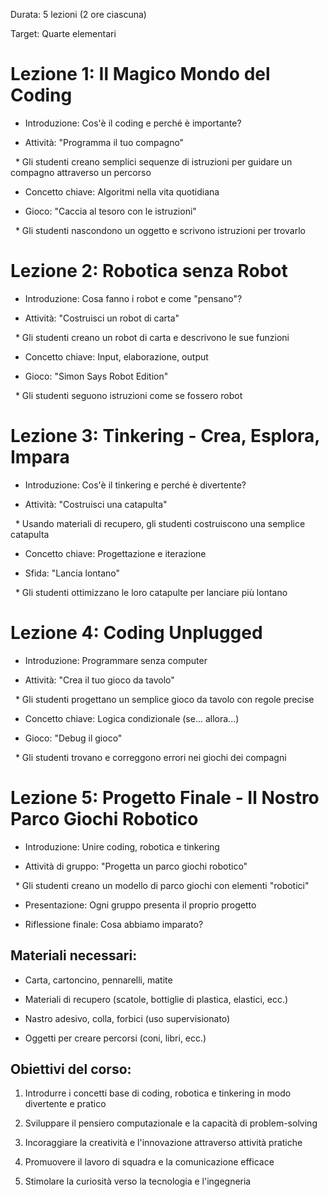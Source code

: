 
Durata: 5 lezioni (2 ore ciascuna)

Target: Quarte elementari

  

# Lezione 1: Il Magico Mondo del Coding

  

- Introduzione: Cos'è il coding e perché è importante?

- Attività: "Programma il tuo compagno"

  * Gli studenti creano semplici sequenze di istruzioni per guidare un compagno attraverso un percorso

- Concetto chiave: Algoritmi nella vita quotidiana

- Gioco: "Caccia al tesoro con le istruzioni"

  * Gli studenti nascondono un oggetto e scrivono istruzioni per trovarlo

  

# Lezione 2: Robotica senza Robot

  

- Introduzione: Cosa fanno i robot e come "pensano"?

- Attività: "Costruisci un robot di carta"

  * Gli studenti creano un robot di carta e descrivono le sue funzioni

- Concetto chiave: Input, elaborazione, output

- Gioco: "Simon Says Robot Edition"

  * Gli studenti seguono istruzioni come se fossero robot

  

# Lezione 3: Tinkering - Crea, Esplora, Impara

  

- Introduzione: Cos'è il tinkering e perché è divertente?

- Attività: "Costruisci una catapulta"

  * Usando materiali di recupero, gli studenti costruiscono una semplice catapulta

- Concetto chiave: Progettazione e iterazione

- Sfida: "Lancia lontano"

  * Gli studenti ottimizzano le loro catapulte per lanciare più lontano

  

# Lezione 4: Coding Unplugged

  

- Introduzione: Programmare senza computer

- Attività: "Crea il tuo gioco da tavolo"

  * Gli studenti progettano un semplice gioco da tavolo con regole precise

- Concetto chiave: Logica condizionale (se... allora...)

- Gioco: "Debug il gioco"

  * Gli studenti trovano e correggono errori nei giochi dei compagni

  

# Lezione 5: Progetto Finale - Il Nostro Parco Giochi Robotico

  

- Introduzione: Unire coding, robotica e tinkering

- Attività di gruppo: "Progetta un parco giochi robotico"

  * Gli studenti creano un modello di parco giochi con elementi "robotici"

- Presentazione: Ogni gruppo presenta il proprio progetto

- Riflessione finale: Cosa abbiamo imparato?

  

## Materiali necessari:

- Carta, cartoncino, pennarelli, matite

- Materiali di recupero (scatole, bottiglie di plastica, elastici, ecc.)

- Nastro adesivo, colla, forbici (uso supervisionato)

- Oggetti per creare percorsi (coni, libri, ecc.)

  

## Obiettivi del corso:

1. Introdurre i concetti base di coding, robotica e tinkering in modo divertente e pratico

2. Sviluppare il pensiero computazionale e la capacità di problem-solving

3. Incoraggiare la creatività e l'innovazione attraverso attività pratiche

4. Promuovere il lavoro di squadra e la comunicazione efficace

5. Stimolare la curiosità verso la tecnologia e l'ingegneria
